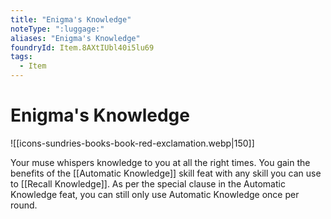 ```yaml
---
title: "Enigma's Knowledge"
noteType: ":luggage:"
aliases: "Enigma's Knowledge"
foundryId: Item.8AXtIUbl40i5lu69
tags:
  - Item
---
```


# Enigma's Knowledge
![[icons-sundries-books-book-red-exclamation.webp|150]]

Your muse whispers knowledge to you at all the right times. You gain the benefits of the [[Automatic Knowledge]] skill feat with any skill you can use to [[Recall Knowledge]]. As per the special clause in the Automatic Knowledge feat, you can still only use Automatic Knowledge once per round.
